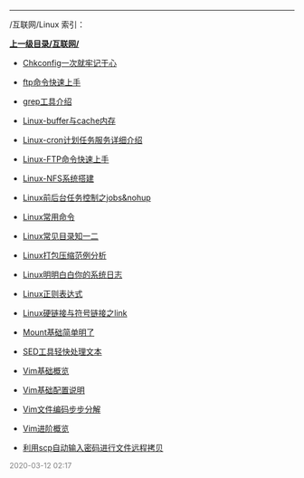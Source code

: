 
----

/互联网/Linux 索引：


**[上一级目录/互联网/](/互联网/)**

- [Chkconfig一次就牢记于心](/互联网/Linux/Chkconfig一次就牢记于心)

- [ftp命令快速上手](/互联网/Linux/ftp命令快速上手)

- [grep工具介绍](/互联网/Linux/grep工具介绍)

- [Linux-buffer与cache内存](/互联网/Linux/Linux-buffer与cache内存)

- [Linux-cron计划任务服务详细介绍](/互联网/Linux/Linux-cron计划任务服务详细介绍)

- [Linux-FTP命令快速上手](/互联网/Linux/Linux-FTP命令快速上手)

- [Linux-NFS系统搭建](/互联网/Linux/Linux-NFS系统搭建)

- [Linux前后台任务控制之jobs&nohup](/互联网/Linux/Linux前后台任务控制之jobs&nohup)

- [Linux常用命令](/互联网/Linux/Linux常用命令)

- [Linux常见目录知一二](/互联网/Linux/Linux常见目录知一二)

- [Linux打包压缩范例分析](/互联网/Linux/Linux打包压缩范例分析)

- [Linux明明白白你的系统日志](/互联网/Linux/Linux明明白白你的系统日志)

- [Linux正则表达式](/互联网/Linux/Linux正则表达式)

- [Linux硬链接与符号链接之link](/互联网/Linux/Linux硬链接与符号链接之link)

- [Mount基础简单明了](/互联网/Linux/Mount基础简单明了)

- [SED工具轻快处理文本](/互联网/Linux/SED工具轻快处理文本)

- [Vim基础概览](/互联网/Linux/Vim基础概览)

- [Vim基础配置说明](/互联网/Linux/Vim基础配置说明)

- [Vim文件编码步步分解](/互联网/Linux/Vim文件编码步步分解)

- [Vim进阶概览](/互联网/Linux/Vim进阶概览)

- [利用scp自动输入密码进行文件远程拷贝](/互联网/Linux/利用scp自动输入密码进行文件远程拷贝)


<font size=2 color='grey'> 2020-03-12 02:17 </font>